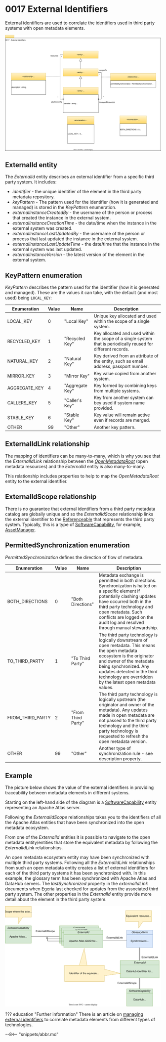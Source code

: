<!-- SPDX-License-Identifier: CC-BY-4.0 -->
<!-- Copyright Contributors to the Egeria project. -->

# 0017 External Identifiers

External identifiers are used to correlate the identifiers used in third party systems with open metadata elements.  

![UML](0017-External-Identifiers.svg)

## ExternalId entity

The *ExternalId* entity describes an external identifier from a specific third party system. It includes:

* *identifier* - the unique identifier of the element in the third party metadata repository.
* *keyPattern* - The pattern used for the identifier (how it is generated and managed) is stored in the *KeyPattern* enumeration. 
* *externalInstanceCreatedBy* - the username of the person or process that created the instance in the external system.
* *externalInstanceCreationTime* - the date/time when the instance in the external system was created.
* *externalInstanceLastUpdatedBy* - the username of the person or process that last updated the instance in the external system.
* *externalInstanceLastUpdateTime* - the date/time that the instance in the external system was last updated.
* *externalInstanceVersion* - the latest version of the element in the external system.

## KeyPattern enumeration

*KeyPattern* describes the pattern used for the identifier (how it is generated and managed). These are the values it can take, with the default (and most used) being `LOCAL_KEY`:  

| Enumeration   | Value | Name             | Description                                                                                                   |
|---------------|-------|------------------|---------------------------------------------------------------------------------------------------------------|
| LOCAL_KEY     | 0     | "Local Key"      | Unique key allocated and used within the scope of a single system.                                            |
| RECYCLED_KEY  | 1     | "Recycled Key"   | Key allocated and used within the scope of a single system that is periodically reused for different records. |
| NATURAL_KEY   | 2     | "Natural Key"    | Key derived from an attribute of the entity, such as email address, passport number.                          |
| MIRROR_KEY    | 3     | "Mirror Key"     | Key value copied from another system.                                                                         |
| AGGREGATE_KEY | 4     | "Aggregate Key"  | Key formed by combining keys from multiple systems.                                                           |
| CALLERS_KEY   | 5     | "Caller's Key"   | Key from another system can bey used if system name provided.                                                 |
| STABLE_KEY    | 6     | "Stable Key"     | Key value will remain active even if records are merged.                                                      |
| OTHER         | 99    | "Other"          | Another key pattern.                                                                                          |


## ExternalIdLink relationship

The mapping of identifiers can be many-to-many, which is why you see that the *ExternalIdLink* relationship between the [*OpenMetadataRoot*](/types/0/0010-Base-Model/#openmetadataroot) (open metadata resources) and the *ExternalId* entity is also many-to-many.

This relationship includes properties to help to map the *OpenMetadataRoot* entity to the external identifier.

## ExternalIdScope relationship

There is no guarantee that external identifiers from a third party metadata catalog are globally unique and so the *ExternalIdScope* relationship links the external identifier to the [Referenceable](/types/0/0010-Base-Model/#referenceable) that represents the third party system. Typically, this is a type of [SoftwareCapability](/types/0/0042-Software-Capabilities/#softwarecapability), for example, [AssetManager](/types/0/0056-Resource-Managers/#assetmanager).

## PermittedSynchronization enumeration

*PermittedSynchronization* defines the direction of flow of metadata.

| Enumeration      | Value | Name             | Description                                                                                                                                                                                                                                                                                 |
|------------------|-------|------------------|---------------------------------------------------------------------------------------------------------------------------------------------------------------------------------------------------------------------------------------------------------------------------------------------|
| BOTH_DIRECTIONS  | 0     | "Both Directions" | Metadata exchange is permitted in both directions.  Synchronization is halted on a specific element if potentially clashing updates have occurred both in the third party technology and open metadata.  Such conflicts are logged on the audit log and resolved through manual stewardship. |
| TO_THIRD_PARTY   | 1     | "To Third Party" | The third party technology is logically downstream of open metadata.  This means the open metadata ecosystem is the originator and owner of the metadata being synchronized. Any updates detected in the third technology are overridden by the latest open metadata values.                |
| FROM_THIRD_PARTY | 2     | "From Third Party" | The third party technology is logically upstream (the originator and owner of the metadata).  Any updates made in open metadata are not passed to the third party technology and the third party technology is requested to refresh the open metadata version.                              |
| OTHER            | 99    | "Other"          | Another type of synchronization rule - see description property.                                                                                                                                                                                                                            |

## Example

The picture below shows the value of the external identifiers in providing traceability between metadata elements in different systems.  

Starting on the left-hand side of the diagram is a [SoftwareCapability](/types/0/0042-Software-Capabilies) entity representing an Apache Atlas server.  

Following the *ExternalIdScope* relationships takes you to the identifiers of all the Apache Atlas entities that have been synchronized into the open metadata ecosystem.  

From one of the *ExternalId* entities it is possible to navigate to the open metadata entity/entities that store the equivalent metadata by following the *ExternalIdLink* relationships.  

An open metadata ecosystem entity may have been synchronized with multiple third party systems.  Following all the *ExternalIdLink* relationships from such an open metadata entity creates a list of external identifiers for each of the third party systems it has been synchronized with.  In this example, the glossary term has been synchronized with Apache Atlas and DataHub servers.  The *lastSynchronized* property in the *externalIdLink* documents when Egeria last checked for updates from the associated third party system.  The other properties in the *ExternalId* entity provide more detail about the element in the third party system.

![Example](external-identifier-example.svg)



??? education "Further information"
    There is an article on [managing external identifiers](/features/external-identifiers/overview) to correlate metadata elements from different types of technologies.

--8<-- "snippets/abbr.md"
